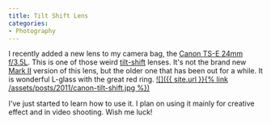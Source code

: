 ```yaml
---
title: Tilt Shift Lens
categories:
- Photography
---
```


I recently added a new lens to my camera bag, the [Canon TS-E 24mm f/3.5L](http://www.usa.canon.com/cusa/support/consumer/eos_slr_camera_systems/lenses/ts_e_24mm_f_3_5l). This is one of those weird [tilt-shift](http://en.wikipedia.org/wiki/Tilt-shift) lenses. It's not the brand new [Mark II](http://www.usa.canon.com/cusa/consumer/products/cameras/ef_lens_lineup/ts_e_24mm_f_3_5l_ii) version of this lens, but the older one that has been out for a while. It is wonderful L-glass with the great red ring.
[![]({{ site.url }}{% link /assets/posts/2011/canon-tilt-shift.jpg %})](ttp://www.usa.canon.com/cusa/support/consumer/eos_slr_camera_systems/lenses/ts_e_24mm_f_3_5l)

I've just started to learn how to use it. I plan on using it mainly for creative effect and in video shooting. Wish me luck!
